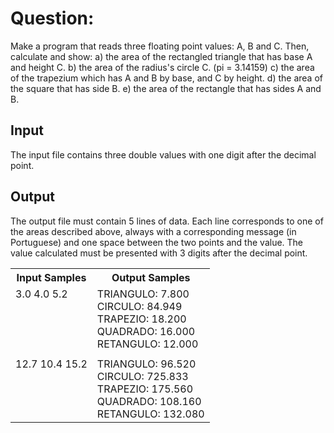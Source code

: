# Question:

Make a program that reads three floating point values: A, B and C. Then, calculate and show:
a) the area of the rectangled triangle that has base A and height C.
b) the area of the radius's circle C. (pi = 3.14159)
c) the area of the trapezium which has A and B by base, and C by height.
d) the area of ​​the square that has side B.
e) the area of the rectangle that has sides A and B.

## Input

The input file contains three double values with one digit after the decimal point.

## Output

The output file must contain 5 lines of data. Each line corresponds to one of the areas described above, always with a corresponding message (in Portuguese) and one space between the two points and the value. The value calculated must be presented with 3 digits after the decimal point.

<table>
<tr>
    <th>Input Samples</th>
    <th>Output Samples</th>
</tr>
<tr></tr>

<tr>
    <td>3.0 4.0 5.2<br /><br /><br /><br /><br /></td>
    <td>TRIANGULO: 7.800<br />CIRCULO: 84.949<br />TRAPEZIO: 18.200<br />QUADRADO: 16.000<br />RETANGULO: 12.000</td>
</tr>
<tr></tr>
<tr>
    <td></td>
    <td></td>
</tr>
<tr></tr>

<tr>
    <td>12.7 10.4 15.2<br /><br /><br /><br /><br /></td>
    <td>TRIANGULO: 96.520<br />CIRCULO: 725.833<br />TRAPEZIO: 175.560<br />QUADRADO: 108.160<br />RETANGULO: 132.080</td>
</tr>
<tr></tr>

</table>
